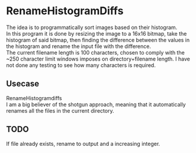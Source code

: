# RenameHistogramDiffs #
The idea is to programmatically sort images based on their histogram.  
In this program it is done by resizing the image to a 16x16 bitmap, take the histogram of said bitmap, then finding the difference between the values in the histogram and rename the input file
with the difference.  
The current filename length is 100 characters, chosen to comply with the ~250 character limit windows imposes on directory+filename length. 
I have not done any testing to see how many characters is required. 



## Usecase ##
RenameHistogramdiffs  
I am a big believer of the shotgun approach, meaning that it automatically renames all the files in the current directory.  


## TODO ##

If file already exists, rename to output and a increasing integer.
